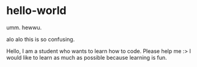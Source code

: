 # hello-world
umm. hewwu.

alo alo this is so confusing.

Hello, I am a student who wants to learn how to code. Please help me :>
I would like to learn as much as possible because learning is fun.

